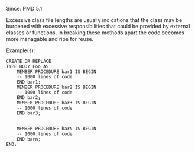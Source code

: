 Since: PMD 5.1

Excessive class file lengths are usually indications that the class may be burdened with excessive 
responsibilities that could be provided by external classes or functions. In breaking these methods
apart the code becomes more managable and ripe for reuse.

Example(s):
```
CREATE OR REPLACE
TYPE BODY Foo AS
    MEMBER PROCEDURE bar1 IS BEGIN
    -- 1000 lines of code
    END bar1;
    MEMBER PROCEDURE bar2 IS BEGIN
    -- 1000 lines of code
    END bar2;
    MEMBER PROCEDURE bar3 IS BEGIN
    -- 1000 lines of code
    END bar3;


    MEMBER PROCEDURE barN IS BEGIN
    -- 1000 lines of code
    END barn;
END;
```
